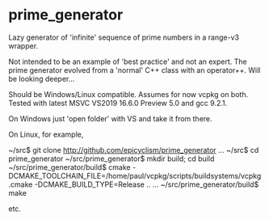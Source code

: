 # prime_generator
Lazy generator of 'infinite' sequence of prime numbers in a range-v3 wrapper.

Not intended to be an example of 'best practice' and not an expert. The prime 
generator evolved from a 'normal' C++ class with an operator++. Will be looking
deeper...

Should be Windows/Linux compatible. Assumes for now vcpkg on both. Tested with
latest MSVC VS2019 16.6.0 Preview 5.0 and gcc 9.2.1.

On Windows just 'open folder' with VS and take it from there.

On Linux, for example,

~/src$ git clone http://github.com/epicyclism/prime_generator
...
~/src$ cd prime_generator
~/src/prime_generator$ mkdir build; cd build
~/src/prime_generator/build$ cmake -DCMAKE_TOOLCHAIN_FILE=/home/paul/vcpkg/scripts/buildsystems/vcpkg.cmake -DCMAKE_BUILD_TYPE=Release ..
...
~/src/prime_generator/build$ make

etc.

